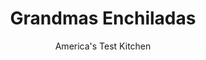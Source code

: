 ---
layout: ../../layouts/MarkdownPostLayout.astro
title: Grandmas Enchiladas
author: America's Test Kitchen
pubDate: 2023-03-15
description: "This $10,000 Lost Recipe Grand Prize Winner calls for chuck roast rather than ground beef."
image_url: https://res.cloudinary.com/hksqkdlah/image/upload/ar_1:1,c_fill,dpr_2.0,f_auto,fl_lossy.progressive.strip_profile,g_faces:auto,q_auto:low,w_344/7746_sfs-grandmasenchiladas07-280651
tags: ["Main Courses","Mexican","Beef","Contest Recipes","Lost Recipes"]
calories: 4801
protein: 58
carbohydrates: 37
fats: 
fiber: 8
ingredients: ["3 pounds, boneless beef chuck-eye roast, trimmed and cut into 1 1/2-inch cubes",", Salt and pepper","2 tablespoons, vegetable oil","2 , onions, minced","3 tablespoons, chili powder","2 teaspoons, ground cumin","2 teaspoons, ground coriander","1/4 teaspoon, cayenne pepper","4 , garlic cloves, minced","2 (15-ounce) cans, tomato sauce","1/4 cup, red wine","2 cups, shredded cheddar cheese","12 (6-inch), corn tortillas"]
serves: 6
time: "4 to 4½ hours"
instructions: ["BROWN BEEF Adjust oven rack to lower-middle position and heat oven to 300 degrees. Pat beef dry with paper towels and season with salt and pepper. Heat 1 tablespoon oil in large Dutch oven over medium-high heat until just smoking. Cook half of beef, turning occasionally, until well browned all over, about 8 minutes. Transfer to large bowl. Repeat with remaining oil and beef.","COOK AROMATICS Pour off all but 1 tablespoon fat from pot. Add onions and ½ teaspoon salt and cook over medium heat until softened, about 8 minutes. Stir in chili powder, cumin, coriander, cayenne, and ¼ teaspoon pepper and cook until spices darken, about 2 minutes. Add garlic and cook until fragrant, about 30 seconds. Stir in tomato sauce and wine and bring to boil.","BRAISE BEEF Add browned beef, along with any accumulated juices, to pot. Transfer pot to oven and cook, covered, until meat is fork-tender, 2 to 2½ hours. Transfer beef to large bowl. Strain sauce through fine-mesh strainer, discarding solids, and set aside. (You should have about 2 cups sauce.)","MAKE FILLING Increase oven temperature to 375 degrees. Spread ¾ cup sauce over bottom of 13- by 9-inch baking dish; set aside. When beef is cool enough to handle, shred into bite-sized pieces. Add 1 cup cheese and additional ¼ cup sauce and toss to combine.","ASSEMBLE Spray tortillas on both sides with cooking spray and arrange on rimmed baking sheet. Bake until they are warm and pliable, about 1 minute. Arrange warm tortillas on work surface. Place 1/3 cup beef mixture in center of each tortilla. Roll tightly and arrange, seam-side down, in prepared baking dish.","BAKE Pour remaining sauce evenly over enchiladas and sprinkle with remaining cheese. Cover with foil and bake until cheese is melted and enchiladas are heated through, 20 to 25 minutes. Serve."]
nutrition: ["1443 mg Potassium","827 mg Phosphorus","396 mg Calcium","8 mg Iron","128 mg Magnesium","1236 mg Sodium","19 mg Zinc","47 g Fat","12 mg Niacin (B3)","20 g Monounsaturated","4 g Polyunsaturated","13 mg Vitamin C","190 mg Cholesterol","19 g Saturated","2 g Trans","8 g Fiber","41 µg Folate (food)","7 g Sugars","15 µg Vitamin K","367 g Water","37 g Carbs","41 µg Folate equivalent (total)","58 g Protein","5 mg Vitamin E","6 µg Vitamin B12","1 mg Vitamin B6","201 µg Vitamin A","800 kcal Energy","4801 calories"]
notes: "Serve with chopped cilantro and lime wedges."
---